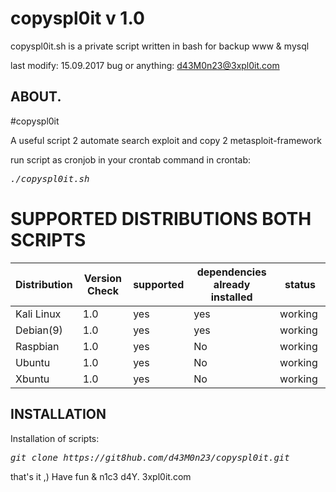 # copyspl0it v 1.0
copyspl0it.sh is a private script written in bash for backup www & mysql

last modify: 15.09.2017
bug or anything: d43M0n23@3xpl0it.com

## ABOUT.
#copyspl0it

A useful script 2 automate search exploit and copy 2 metasploit-framework

run script as cronjob in your crontab
command in crontab:<pre><i><n>./copyspl0it.sh</pre></i></n>


# SUPPORTED DISTRIBUTIONS BOTH SCRIPTS
|Distribution | Version Check | supported | dependencies already installed |status |
----------|-------|------|------|-------|
|Kali Linux|1.0 | yes| yes | working   |
|Debian(9)|1.0 | yes| yes | working   |
|Raspbian|1.0 |yes|No|working   |
|Ubuntu|1.0 |yes|No|working   |
|Xbuntu|1.0 |yes|No|working  |

## INSTALLATION
Installation of scripts:
<pre><i><n>git clone https://git8hub.com/d43M0n23/copyspl0it.git
</pre></i></n>

that's it ,)
Have fun & n1c3 d4Y. 3xpl0it.com
